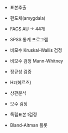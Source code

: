 * 표본추출

* 편도체(amygdala)

* FACS AU -> 44개

* SPSS 통계 프로그램

* 비모수 Kruskal-Wallis 검정
* 비모수 검정 Mann-Whitney

* 정규성 검증

* Hz(헤르츠)

* 상관분석
* 모수 검정
* 독립표본 t검정

* Bland-Altman 플롯
